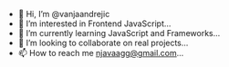 - 👋 Hi, I’m @vanjaandrejic
- 👀 I’m interested in Frontend JavaScript...
- 🌱 I’m currently learning JavaScript and Frameworks...
- 💞️ I’m looking to collaborate on real projects...
- 📫 How to reach me njavaagg@gmail.com...

<!---
vanjaandrejic/vanjaandrejic is a ✨ special ✨ repository because its `README.md` (this file) appears on your GitHub profile.
You can click the Preview link to take a look at your changes.
--->
